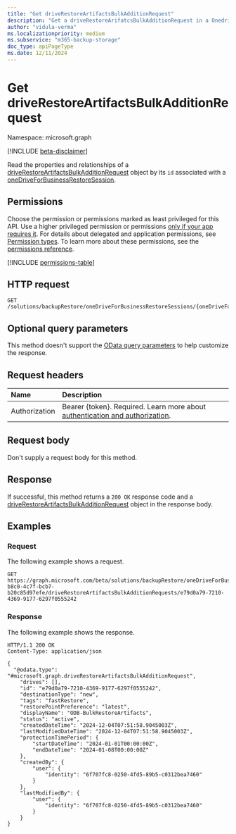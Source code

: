 ```yaml
---
title: "Get driveRestoreArtifactsBulkAdditionRequest"
description: "Get a driveRestoreArifatcsBulkAdditionRequest in a Onedrive Restore Session."
author: "vidula-verma"
ms.localizationpriority: medium
ms.subservice: "m365-backup-storage"
doc_type: apiPageType
ms.date: 12/11/2024
---
```


# Get driveRestoreArtifactsBulkAdditionRequest

Namespace: microsoft.graph

[!INCLUDE [beta-disclaimer](../../includes/beta-disclaimer.md)]

Read the properties and relationships of a [driveRestoreArtifactsBulkAdditionRequest](../resources/driverestoreartifactsbulkadditionrequest.md) object by its `id` associated with a [oneDriveForBusinessRestoreSession](../resources/onedriveforbusinessrestoresession.md).

## Permissions

Choose the permission or permissions marked as least privileged for this API. Use a higher privileged permission or permissions [only if your app requires it](/graph/permissions-overview#best-practices-for-using-microsoft-graph-permissions). For details about delegated and application permissions, see [Permission types](/graph/permissions-overview#permission-types). To learn more about these permissions, see the [permissions reference](/graph/permissions-reference).

<!-- {
  "blockType": "permissions",
  "name": "driverestoreartifactsbulkadditionrequest-get-permissions"
}
-->
[!INCLUDE [permissions-table](../includes/permissions/driverestoreartifactsbulkadditionrequest-get-permissions.md)]

## HTTP request

<!-- {
  "blockType": "ignored"
}
-->
``` http
GET /solutions/backupRestore/oneDriveForBusinessRestoreSessions/{oneDriveForBusinessRestoreSessionId}/driveRestoreArtifactsBulkAdditionRequests/{driveRestoreArtifactsBulkAdditionRequestId}
```

## Optional query parameters

This method doesn't support the [OData query parameters](/graph/query-parameters) to help customize the response.

## Request headers

|Name|Description|
|:---|:---|
|Authorization|Bearer {token}. Required. Learn more about [authentication and authorization](/graph/auth/auth-concepts).|

## Request body

Don't supply a request body for this method.

## Response

If successful, this method returns a `200 OK` response code and a [driveRestoreArtifactsBulkAdditionRequest](../resources/driverestoreartifactsbulkadditionrequest.md) object in the response body.

## Examples

### Request

The following example shows a request.
<!-- {
  "blockType": "request",
  "name": "get_driverestoreartifactsbulkadditionrequest"
}
-->
``` http
GET https://graph.microsoft.com/beta/solutions/backupRestore/oneDriveForBusinessRestoreSessions/493635f0-b8c0-4c7f-bcb7-b20c85d97efe/driveRestoreArtifactsBulkAdditionRequests/e79d0a79-7210-4369-9177-6297f0555242
```


### Response

The following example shows the response.
<!-- {
  "blockType": "response",
  "truncated": true,
  "@odata.type": "microsoft.graph.driveRestoreArtifactsBulkAdditionRequest"
}
-->
``` http
HTTP/1.1 200 OK
Content-Type: application/json

{
  "@odata.type": "#microsoft.graph.driveRestoreArtifactsBulkAdditionRequest",
    "drives": [],
    "id": "e79d0a79-7210-4369-9177-6297f0555242",
    "destinationType": "new",
    "tags": "fastRestore",
    "restorePointPreference": "latest",
    "displayName": "ODB-BulkRestoreArtifacts",
    "status": "active",
    "createdDateTime": "2024-12-04T07:51:58.9045003Z",
    "lastModifiedDateTime": "2024-12-04T07:51:58.9045003Z",
    "protectionTimePeriod": {
        "startDateTime": "2024-01-01T00:00:00Z",
        "endDateTime": "2024-01-08T00:00:00Z"
    },
    "createdBy": {
        "user": {
            "identity": "6f707fc8-0250-4fd5-89b5-c0312bea7460"
        }
    },
    "lastModifiedBy": {
        "user": {
            "identity": "6f707fc8-0250-4fd5-89b5-c0312bea7460"
        }
    }
}
```

